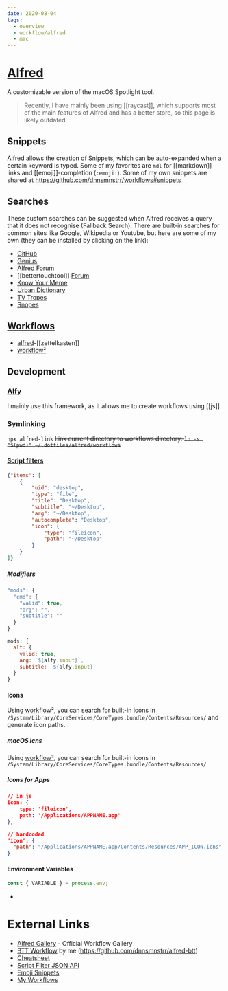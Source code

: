 ```yaml
---
date: 2020-08-04
tags:
  - overview
  - workflow/alfred
  - mac
---
```

# [Alfred](https://www.alfredapp.com)

A customizable version of the macOS Spotlight tool.

> Recently, I have mainly been using [[raycast]], which supports most of the main features of Alfred and has a better store, so this page is likely outdated

## Snippets
Alfred allows the creation of Snippets, which can be auto-expanded when a certain keyword is typed. Some of my favorites are `mdl` for [[markdown]] links and [[emoji]]-completion (`:emoji:`). Some of my own snippets are shared at https://github.com/dnnsmnstrr/workflows#snippets

## Searches
These custom searches can be suggested when Alfred receives a query that it does not recognise (Fallback Search). There are built-in searches for common sites like Google, Wikipedia or Youtube, but here are some of my own (they can be installed by clicking on the link):
- [GitHub](alfred://customsearch/Search%20GitHub%20for%20%27%7Bquery%7D%27/github/utf8/nospace/https%3A%2F%2Fgithub.com%2Fsearch%3Fq%3D%7Bquery%7D%26amp%3Bref%3Dopensearch)
- [Genius](alfred://customsearch/Search%20Genius%20for%20%27%7Bquery%7D%27/genius/utf8/nospace/https%3A%2F%2Fgenius.com%2Fsearch%3Fq%3D%7Bquery%7D)
- [Alfred Forum](alfred://customsearch/Search%20the%20Alfred%20Forum%20for%20%27%7Bquery%7D%27/forum/utf8/nospace/https%3A%2F%2Fwww.alfredforum.com%2Fsearch%2F%3Fq%3D%7Bquery%7D)
- [[bettertouchtool]] [Forum](alfred://customsearch/Search%20the%20BTT%20Community%20for%20%27%7Bquery%7D%27/btt/utf8/nospace/https%3A%2F%2Fcommunity.folivora.ai%2Fsearch%3Fq%3D%7Bquery%7D)
- [Know Your Meme](alfred://customsearch/Search%20Know%20Your%20Meme%20for%20%27%7Bquery%7D%27/kym/utf8/nospace/https%3A%2F%2Fknowyourmeme.com%2Fsearch%3Fq%3D%7Bquery%7D)
- [Urban Dictionary](alfred://customsearch/Search%20Urban%20Dictionary%20for%20%27%7Bquery%7D%27/ud/utf8/nospace/https%3A%2F%2Fwww.urbandictionary.com%2Fdefine.php%3Fterm%3D%7Bquery%7)
- [TV Tropes](alfred://customsearch/Search%20TV%20Tropes%20for%20%27%7Bquery%7D%27/trope/utf8/nospace/https%3A%2F%2Ftvtropes.org%2Fpmwiki%2Fsearch_result.php%3Fq%3D%7Bquery%7D)
- [Snopes](alfred://customsearch/Search%20Snopes%20for%20%27%7Bquery%7D%27/snopes/utf8/nospace/https%3A%2F%2Fwww.snopes.com%2F%3Fs%3D%7Bquery%7D)

## [Workflows](https://github.com/dnnsmnstrr/workflows)
- [alfred](https://github.com/dnnsmnstrr/alfred-zettelkasten)-[[zettelkasten]]
- [workflow²](https://github.com/dnnsmnstrr/alfred-workflow-workflow)

## Development

### [Alfy](https://github.com/sindresorhus/alfy)
I mainly use this framework, as it allows me to create workflows using [[js]]

### Symlinking
`npx alfred-link`
~~Link current directory to workflows directory: `ln -s "$(pwd)" ~/.dotfiles/alfred/workflows`~~

#### [Script filters](https://www.alfredapp.com/help/workflows/inputs/script-filter/json/)

```json
{"items": [
    {
        "uid": "desktop",
        "type": "file",
        "title": "Desktop",
        "subtitle": "~/Desktop",
        "arg": "~/Desktop",
        "autocomplete": "Desktop",
        "icon": {
            "type": "fileicon",
            "path": "~/Desktop"
        }
    }
]}
```
##### Modifiers
```js
"mods": {
  "cmd": {
    "valid": true,
    "arg": "",
    "subtitle": ""
  }
}

mods: {
  alt: {
    valid: true,
    arg: `${alfy.input}`,
    subtitle: `${alfy.input}`
  }
}
```
#### Icons
Using [workflow²](https://github.com/dnnsmnstrr/alfred-workflow), you can search for built-in icons in `/System/Library/CoreServices/CoreTypes.bundle/Contents/Resources/` and generate icon paths.

##### macOS icns
Using [workflow²](), you can search for built-in icons in `/System/Library/CoreServices/CoreTypes.bundle/Contents/Resources/`

##### Icons for Apps
```json
// in js
icon: {
    type: 'fileicon',
    path: '/Applications/APPNAME.app'
},

// hardcoded
"icon": {
  "path": "/Applications/APPNAME.app/Contents/Resources/APP_ICON.icns"
}
```

#### Environment Variables
```js
const { VARIABLE } = process.env;
```

- [](https://www.alfredforum.com/topic/9070-handling-workflowenvironment-variables/)

# External Links

- [Alfred Gallery](https://alfred.app) - Official Workflow Gallery
- [BTT Workflow](https://alfred.app/workflows/dnnsmnstrr/btt/) by me (https://github.com/dnnsmnstrr/alfred-btt)
- [Cheatsheet](https://www.alfredapp.com/help/getting-started/cheatsheet/)
- [Script Filter JSON API](https://www.alfredapp.com/help/workflows/inputs/script-filter/json/)
- [Emoji Snippets](joelcalifa.com/blog/alfred-emoji-snippet-pack)
- [My Workflows](https://github.com/dnnsmnstrr/workflows)
